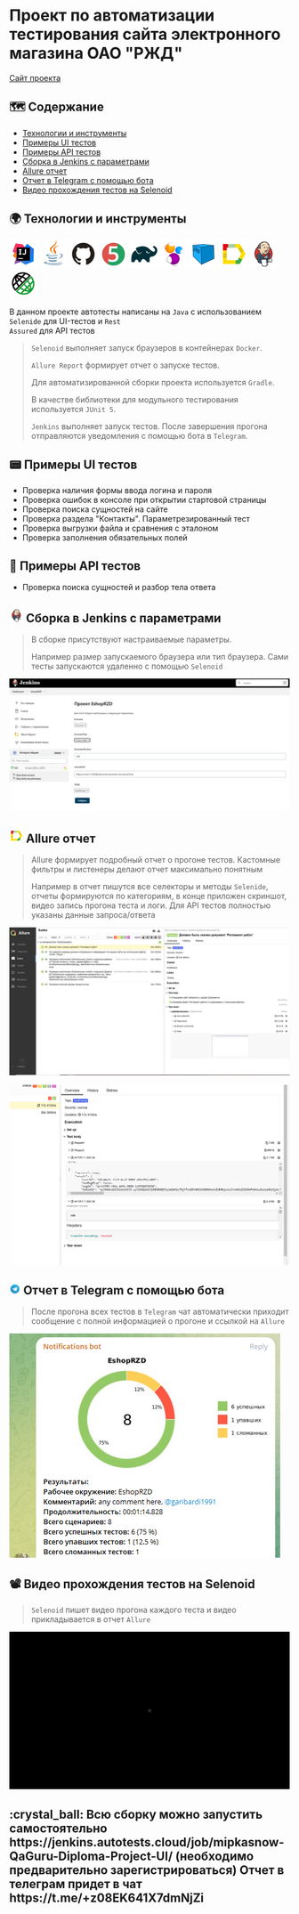 # Проект по автоматизации тестирования сайта электронного магазина ОАО "РЖД"
<a target="_blank" href="https://eshoprzd.ru/">Сайт проекта</a>

## :world_map: Содержание
- [Технологии и инструменты](#earth_africa-технологии-и-инструменты)
- [Примеры UI тестов](#pager-Примеры-UI-тестов)
- [Примеры API тестов](#scroll-Примеры-API-тестов)
- [Сборка в Jenkins с параметрами](#-Сборка-в-Jenkins-с-параметрами)
- [Allure отчет](#-Allure-отчет)
- [Отчет в Telegram с помощью бота](#-Отчет-в-Telegram-с-помощью-бота)
- [Видео прохождения тестов на Selenoid](#film_projector-Видео-прохождения-тестов-на-Selenoid)

## :earth_africa: Технологии и инструменты
<p>
<a href="https://www.jetbrains.com/idea/"><img src="images/Intelij_IDEA.svg" width="50" height="50"  alt="IDEA" title="IntelliJ IDEA"/></a>
<a href="https://www.java.com/"><img src="images/Java.svg" width="50" height="50"  alt="Java" title="Java"/></a>
<a href="https://github.com/"><img src="images/Github.svg" width="50" height="50"  alt="Github" title="GitHub"/></a>
<a href="https://junit.org/junit5/"><img src="images/JUnit5.svg" width="50" height="50"  alt="JUnit 5" title="JUnit5"/></a>
<a href="https://gradle.org/"><img src="images/Gradle.svg" width="50" height="50"  alt="Gradle" title="Gradle"/></a>
<a href="https://selenide.org/"><img src="images/Selenide.svg" width="50" height="50"  alt="Selenide" title="Selenide"/></a>
<a href="https://aerokube.com/selenoid/"><img src="images/Selenoid.svg" width="50" height="50"  alt="Selenoid" title="Selenoid"/></a>
<a href="https://github.com/allure-framework/allure2"><img src="images/Allure_Report.svg" width="50" height="50"  alt="Allure" title="Allure"/></a>
<a href="https://www.jenkins.io/"><img src="images/Jenkins.svg" width="50" height="50"  alt="Jenkins" title="Jenkins"/></a>
<a href="https://rest-assured.io/"><img src="images/Rest-Assured.svg" width="50" height="50"  alt="Rest-Assured" title="Rest-Assured"/></a>
</p>

В данном проекте автотесты написаны на <code>Java</code> с использованием <code>Selenide</code> для UI-тестов и <code>Rest Assured</code> для API тестов
>
> <code>Selenoid</code> выполняет запуск браузеров в контейнерах <code>Docker</code>.
>
> <code>Allure Report</code> формирует отчет о запуске тестов.
>
> Для автоматизированной сборки проекта используется <code>Gradle</code>.
>
> В качестве библиотеки для модульного тестирования используется <code>JUnit 5</code>.
>
> <code>Jenkins</code> выполняет запуск тестов.
> После завершения прогона отправляются уведомления с помощью бота в <code>Telegram</code>.


## :pager: Примеры UI тестов
- Проверка наличия формы ввода логина и пароля
- Проверка ошибок в консоле при открытии стартовой страницы
- Проверка поиска сущностей на сайте
- Проверка раздела "Контакты". Параметрезированный тест
- Проверка выгрузки файла и сравнения с эталоном
- Проверка заполнения обязательных полей

## :scroll: Примеры API тестов
- Проверка поиска сущностей и разбор тела ответа

## <img src="images/Jenkins.svg" width="25" height="25"  alt="Jenkins" title="Jenkins"/></a> Сборка в Jenkins с параметрами
>
> В сборке присутствуют настраиваемые параметры.
>
> Например размер запускаемого браузера или тип браузера. Сами тесты запускаются удаленно с помощью <code>Selenoid</code>
<p align="center">
<img title="Сборка в Jenkins с параметрами" src="images/Jenkins.PNG">
</p>

## <img src="images/Allure_Report.svg" width="25" height="25"  alt="Allure_Report" title="Allure_Report" title="Allure_Report"/></a> Allure отчет
>
> Allure формирует подробный отчет о прогоне тестов. Кастомные фильтры и листенеры делают отчет максимально понятным
>
> Например в отчет пишутся все селекторы и методы <code>Selenide</code>, отчеты формируются по категориям, в конце приложен скриншот, видео запись прогона теста и логи.
Для API тестов полностью указаны данные запроса/ответа
<p align="center">
<img title="Allure отчет" src="images/Allure.PNG">
</p>
<p align="center">
<img title="Allure отчет" src="images/Allure2.PNG">
</p>

## <img width="4%" title="Telegram" src="images/Telegram.svg"> Отчет в Telegram с помощью бота
>
> После прогона всех тестов в <code>Telegram</code> чат автоматически приходит сообщение с полной информацией о прогоне и ссылкой на <code>Allure</code>
>
<p>
<img title="Отчет в Telegram с помощью бота" src="images/Telegram.PNG">
</p>

## :film_projector: Видео прохождения тестов на Selenoid
>
> <code>Selenoid</code> пишет видео прогона каждого теста и видео прикладывается в отчет <code>Allure</code>
>
<p>
<img title="Selenoid Video" src="images/Selenoid.gif" alt="video">
</p>

<h2>
  :crystal_ball: Всю сборку можно запустить самостоятельно https://jenkins.autotests.cloud/job/mipkasnow-QaGuru-Diploma-Project-UI/ (необходимо предварительно  зарегистрироваться)
  Отчет в телеграм придет в чат https://t.me/+z08EK641X7dmNjZi
</h2>
